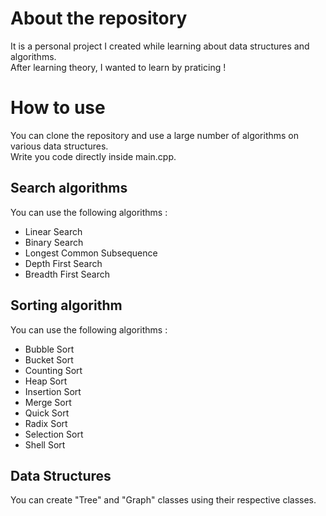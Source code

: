 # About the repository
It is a personal project I created while learning about data structures and algorithms.<br>
After learning theory, I wanted to learn by praticing !

# How to use 
You can clone the repository and use a large number of algorithms on various data structures.<br>
Write you code directly inside main.cpp.

## Search algorithms
You can use the following algorithms : 
 - Linear Search
 - Binary Search
 - Longest Common Subsequence
 - Depth First Search
 - Breadth First Search


## Sorting algorithm
You can use the following algorithms : 
 - Bubble Sort
 - Bucket Sort
 - Counting Sort
 - Heap Sort 
 - Insertion Sort 
 - Merge Sort
 - Quick Sort
 - Radix Sort 
 - Selection Sort
 - Shell Sort

 ## Data Structures
You can create "Tree" and "Graph" classes using their respective classes.